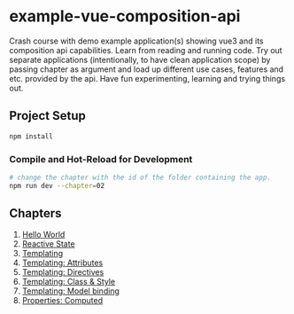 # example-vue-composition-api

Crash course with demo example application(s) showing vue3 and its composition api capabilities. Learn from reading and running code. Try out separate applications (intentionally, to have clean application scope) by passing chapter as argument and load up different use cases, features and etc. provided by the api. Have fun experimenting, learning and trying things out.

## Project Setup

```sh
npm install
```

### Compile and Hot-Reload for Development

```sh
# change the chapter with the id of the folder containing the app.
npm run dev --chapter=02
```

## Chapters

1.  [Hello World](./src/chapter_01/main.ts)
2.  [Reactive State](./src/chapter_02/components/Counter.vue)
3.  [Templating](./src/chapter_03/components/Counter.vue)
4.  [Templating: Attributes](./src/chapter_04/App.vue)
5.  [Templating: Directives](./src/chapter_05/App.vue)
6.  [Templating: Class & Style](./src/chapter_06/App.vue)
7.  [Templating: Model binding](./src/chapter_07/App.vue)
8.  [Properties: Computed](./src/chapter_06/App.vue)
